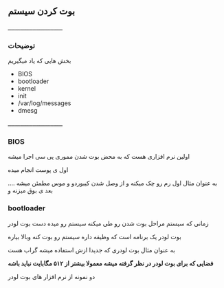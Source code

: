 ## بوت کردن سیستم 

ـــــــــــــــــــــــــــــــ

### توضیحات 

بخش هایی که یاد میگیریم 


* BIOS
* bootloader
* kernel
* init
* /var/log/messages
* dmesg

ـــــــــــــــــــــــــــــــ

### BIOS


 اولین نرم افزاری هست که به محض بوت شدن مموری پی سی  اجرا میشه
 
 اول ی پوست  انجام میده 
 
.... به عنوان مثال اول رم رو چک میکنه و از وصل شدن کیبوردو و موس مطمئن میشه بعد ی بوق میزنه و 

### bootloader

زمانی که سیستم مراحل بوت شدن رو طی میکنه سیستم رو میده دست بوت لودر 

بوت لودر یک برنامه است که وظیفه داره سیستم رو بوت کنه وبالا بیاره

به عنوان مثال بوت لودری که جدیدا ازش استفاده میشه گراب هست 

 
 
 
__فضایی که برای بوت لودر در نظر گرفته میشه معمولا بیشتر از ۵۱۲ مگابایت  نباید باشه__


دو نمونه از نرم افزار های بوت لودر


```bash


```











